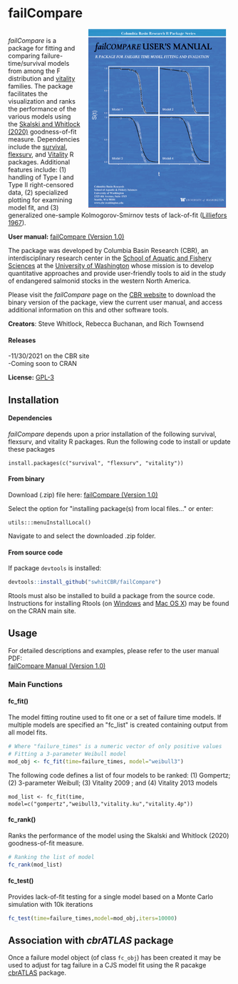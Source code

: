 
# failCompare  
<img src="man/figures/failCompare manual thumbnail.png" align="right" height="400" hspace="15" />  <br>
*failCompare* is a package for fitting and comparing failure-time/survival models from among the F distribution and [vitality](http://www.cbr.washington.edu/analysis/vitality) families. The package facilitates the visualization and ranks the performance of the various models using the [Skalski and Whitlock (2020)]((http://animalbiotelemetry.biomedcentral.com/articles/10.1186/s40317-020-00213-z)) goodness-of-fit measure. Dependencies include the [survival](https://cran.r-project.org/web/packages/survival/index.html), [flexsurv](https://cran.r-project.org/web/packages/flexsurv/index.html), and [Vitality](https://cran.r-project.org/web/packages/vitality/index.html) R packages. Additional features include: (1) handling of Type I and Type II right-censored data, (2) specialized plotting for examining model fit, and (3) generalized one-sample Kolmogorov-Smirnov tests of lack-of-fit ([Lilliefors 1967](https://www.tandfonline.com/doi/abs/10.1080/01621459.1967.10482916)).

**User manual:**
[failCompare (Version 1.0)](http://www.cbr.washington.edu/analysis/apps/failcompare)

The package was developed by Columbia Basin Research (CBR), an interdisciplinary research center in the [School of Aquatic and Fishery Sciences](http://www.fish.washington.edu/index.html) at the [University of Washington](http://www.washington.edu/) whose mission is to develop quantitative approaches and provide user-friendly tools to aid in the study of endangered salmonid stocks in the western North America.

Please visit the *failCompare* page on the [CBR website](http://www.cbr.washington.edu/analysis/apps/failcompare) to download the binary version of the package, view the current user manual, and access additional information on this and other software tools.

**Creators**: Steve Whitlock, Rebecca Buchanan, and Rich Townsend

#### Releases
-11/30/2021 on the CBR site <br>
-Coming soon to CRAN

**License:** [GPL-3](https://cran.r-project.org/web/licenses/GPL-3)


## Installation

#### Dependencies
*failCompare* depends upon a prior installation of the following survival, flexsurv, and vitality R packages.
Run the following code to install or update these packages
```
install.packages(c("survival", "flexsurv", "vitality"))
```

#### From binary 
Download (.zip) file here: 
[failCompare (Version 1.0)](http://www.cbr.washington.edu/analysis/apps/failcompare/version/failcompare-10)

Select the option for "installing package(s) from local files..." or enter:
```
utils:::menuInstallLocal()
```
Navigate to and select the downloaded .zip folder.

#### From source code

If package `devtools` is installed:
```r
devtools::install_github("swhitCBR/failCompare")
```
Rtools must also be installed to build a package from the source code. Instructions for installing Rtools (on [Windows](https://cran.r-project.org/bin/windows/Rtools/) and [Mac OS X](https://cran.r-project.org/bin/macosx/tools/)) may be found on the CRAN main site.

## Usage

For detailed descriptions and examples, please refer to the user manual PDF: <br>
[failCompare Manual (Version 1.0)](http://www.cbr.washington.edu/sites/default/files/manuals/failCompare%20User%20Manual.pdf)


### Main Functions

#### fc_fit()
The model fitting routine used to fit one or a set of failure time models. If multiple models are specified an "fc_list" is created containing output from all model fits.

```r
# Where "failure_times" is a numeric vector of only positive values
# Fitting a 3-parameter Weibull model
mod_obj <- fc_fit(time=failure_times, model="weibull3")
```
The following code defines a list of four models to be ranked: (1) Gompertz; (2) 3-parameter Weibull; (3) Vitality 2009 ; and (4) Vitality 2013 models
```
mod_list <- fc_fit(time, model=c("gompertz","weibull3,"vitality.ku","vitality.4p"))

```
#### fc_rank()
Ranks the performance of the model using the Skalski and Whitlock (2020) goodness-of-fit measure.

```r
# Ranking the list of model
fc_rank(mod_list)
```

#### fc_test()
Provides lack-of-fit testing for a single model based on a Monte Carlo simulation with 10k iterations
```r
fc_test(time=failure_times,model=mod_obj,iters=10000)
```
## Association with *cbrATLAS* package

Once a failure model object (of class `fc_obj`) has been created it may be used to adjust for tag failure in a CJS model fit using the R pacakge [cbrATLAS](https://github.com/Columbia-Basin-Research-West/ATLAS) package. 

